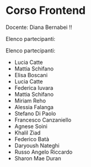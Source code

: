 # Corso Frontend

Docente: Diana Bernabei !!

Elenco partecipanti:

Elenco partecipanti:

- Lucia Catte
- Mattia Schifano
- Elisa Boscani
- Lucia Catte
- Federica Iuvara
- Mattia Schifano
- Miriam Reho
- Alessia Falanga
- Stefano Di Paolo
- Francesco Canzaniello
- Agnese Soini
- Khalil Ziad
- Federico Batà
- Daryoush Nateghi
- Russo Angelo Riccardo
- Sharon Mae Duran 
